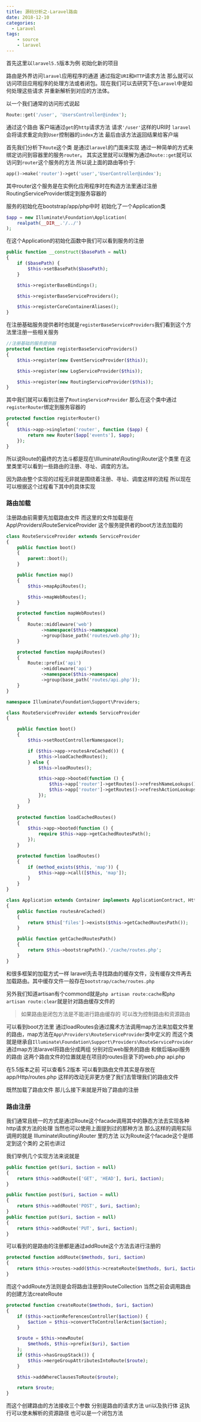 ```yaml
---
title: 源码分析之-Laravel路由
date: 2018-12-10
categories:
  - Laravel
tags:
    - source
    - laravel
---
```


首先这里以`laravel5.5`版本为例  初始化新的项目

路由是外界访问`laravel`应用程序的通道 通过指定`URI`和`HTTP`请求方法 那么就可以访问项目应用程序的处理方法或者闭包。现在我们可以去研究下在`Laravel`中是如何处理这些请求 并重新解析到对应的方法体。

以一个我们通常的访问形式说起
```php
Route::get('/user', 'UsersController@index');
```

通过这个路由 客户端通过`get`的`http`请求方法 请求`'/user'`这样的URI时  `laravel`会将请求重定向到`User`控制器的`index`方法  最后由该方法返回结果给客户端

首先我们分析下`Route`这个类 是通过`laravel`的门面来实现 通过一种简单的方式来绑定访问到容器里的服务`router`。 其实这里就可以理解为通过`Route::get`就可以访问到`router`这个服务的方法 所以说上面的路由等价于:
```php
app()->make('router')->get('user','UserController@index');
```
其中router这个服务是在实例化应用程序时在构造方法里通过注册RoutingServiceProvider绑定到服务容器的

服务的初始化在bootstrap/app/php中时 初始化了一个Application类
```php
$app = new Illuminate\Foundation\Application(
    realpath(__DIR__.'/../')
);
```

在这个Application的初始化函数中我们可以看到服务的注册
```php
public function __construct($basePath = null)
{
    if ($basePath) {
        $this->setBasePath($basePath);
    }

    $this->registerBaseBindings();

    $this->registerBaseServiceProviders();

    $this->registerCoreContainerAliases();
}
```
在注册基础服务提供者时也就是`registerBaseServiceProviders`我们看到这个方法里注册一些相关服务
```php
//注册基础的服务提供器
protected function registerBaseServiceProviders()
{
    $this->register(new EventServiceProvider($this));

    $this->register(new LogServiceProvider($this));

    $this->register(new RoutingServiceProvider($this));
}
```
其中我们就可以看到注册了`RoutingServiceProvider` 那么在这个类中通过`registerRouter`绑定到服务容器的
```php
protected function registerRouter()
{
    $this->app->singleton('router', function ($app) {
        return new Router($app['events'], $app);
    });
}
```
所以说Route的最终的方法斗都是现在\Illuminate\Routing\Router这个类里 在这里类里可以看到一些路由的注册、寻址、调度的方法。

因为路由整个实现的过程无非就是围绕着注册、寻址、调度这样的流程  所以现在可以根据这个过程看下其中的具体实现

### 路由加载
注册路由前需要先加载路由文件 而这里的文件加载是在 App\Providers\RouteServiceProvider 这个服务提供者的boot方法去加载的

```php
class RouteServiceProvider extends ServiceProvider
{
    public function boot()
    {
        parent::boot();
    }

    public function map()
    {
        $this->mapApiRoutes();

        $this->mapWebRoutes();
    }

    protected function mapWebRoutes()
    {
        Route::middleware('web')
             ->namespace($this->namespace)
             ->group(base_path('routes/web.php'));
    }

    protected function mapApiRoutes()
    {
        Route::prefix('api')
             ->middleware('api')
             ->namespace($this->namespace)
             ->group(base_path('routes/api.php'));
    }
}
```

```php
namespace Illuminate\Foundation\Support\Providers;

class RouteServiceProvider extends ServiceProvider
{

    public function boot()
    {
        $this->setRootControllerNamespace();

        if ($this->app->routesAreCached()) {
            $this->loadCachedRoutes();
        } else {
            $this->loadRoutes();

            $this->app->booted(function () {
                $this->app['router']->getRoutes()->refreshNameLookups();
                $this->app['router']->getRoutes()->refreshActionLookups();
            });
        }
    }

    protected function loadCachedRoutes()
    {
        $this->app->booted(function () {
            require $this->app->getCachedRoutesPath();
        });
    }

    protected function loadRoutes()
    {
        if (method_exists($this, 'map')) {
            $this->app->call([$this, 'map']);
        }
    }
}

class Application extends Container implements ApplicationContract, HttpKernelInterface
{
    public function routesAreCached()
    {
        return $this['files']->exists($this->getCachedRoutesPath());
    }

    public function getCachedRoutesPath()
    {
        return $this->bootstrapPath().'/cache/routes.php';
    }
}
```

和很多框架的加载方式一样  laravel先去寻找路由的缓存文件，没有缓存文件再去加载路由。其中缓存文件一般存在`bootstrap/cache/routes.php`

另外我们知道artisan有个commond就是`php artisan route:cache`和`php artisan route:clear`就是针对路由缓存文件的

> 如果路由是闭包方法是不能进行路由缓存的  可以改为控制路由和资源路由

可以看到boot方法里 通过loadRoutes会通过魔术方法调用map方法来加载文件里的路由，map方法在`App\Providers\RouteServiceProvider`类中定义的  而这个类就是继承自`Illuminate\Foundation\Support\Providers\RouteServiceProvider` 通过map方法laravel将路由分成两组  分别对应web服务的路由  和做后端api服务的路由  这两个路由文件的位置就是在项目的routes目录下的web.php  api.php

在5.5版本之前 可以查看5.2版本 可以看到路由文件其实是存放在app/Http/routes.php   这样的改动无非更方便了我们去管理我们的路由文件

既然加载了路由文件 那儿么接下来就是开始了路由的注册

### 路由注册
我们通常且统一的方式是通过Route这个facade调用其中的静态方法去实现各种http请求方法的处理  当然也可以使用上面提到过的那种方法 那么这样的调用实际调用的就是 Illuminate\Routing\Router 里的方法  以为Route这个facade这个是绑定到这个类的  之前也讲过

我们举例几个实现方法来说就是
```php
public function get($uri, $action = null)
{
    return $this->addRoute(['GET', 'HEAD'], $uri, $action);
}

public function post($uri, $action = null)
{
    return $this->addRoute('POST', $uri, $action);
}
public function put($uri, $action = null)
{
    return $this->addRoute('PUT', $uri, $action);
}
```
可以看到的是路由的注册都是通过addRoute这个方法去进行注册的
```php
protected function addRoute($methods, $uri, $action)
{
    return $this->routes->add($this->createRoute($methods, $uri, $action));
}
```
而这个addRoute方法则是会将路由注册到RouteCollection 当然之前会调用路由的创建方法createRoute

```php
protected function createRoute($methods, $uri, $action)
{
    if ($this->actionReferencesController($action)) {
        $action = $this->convertToControllerAction($action);
    }

    $route = $this->newRoute(
        $methods, $this->prefix($uri), $action
    );
    if ($this->hasGroupStack()) {
        $this->mergeGroupAttributesIntoRoute($route);
    }

    $this->addWhereClausesToRoute($route);

    return $route;
}

```
而这个创建路由的方法接收三个参数 分别是路由的请求方法 uri以及执行体  这执行可以使未解析的资源路径 也可以是一个闭包方法
